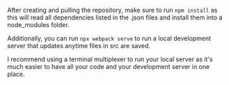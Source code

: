 After creating and pulling the repository, make sure to run `npm install` as this will read all dependencies listed in the .json files and install them into a node_modules folder.

Additionally, you can run `npx webpack serve` to run a local development server that updates anytime files in src are saved.

I recommend using a terminal multiplexer to run your local server as it's much easier to have all your code and your development server in one place.
